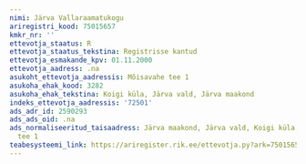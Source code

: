 ```yaml
---
nimi: Järva Vallaraamatukogu
ariregistri_kood: 75015657
kmkr_nr: ''
ettevotja_staatus: R
ettevotja_staatus_tekstina: Registrisse kantud
ettevotja_esmakande_kpv: 01.11.2000
ettevotja_aadress: .na
asukoht_ettevotja_aadressis: Mõisavahe tee 1
asukoha_ehak_kood: 3282
asukoha_ehak_tekstina: Koigi küla, Järva vald, Järva maakond
indeks_ettevotja_aadressis: '72501'
ads_adr_id: 2590293
ads_ads_oid: .na
ads_normaliseeritud_taisaadress: Järva maakond, Järva vald, Koigi küla, Mõisavahe
  tee 1
teabesysteemi_link: https://ariregister.rik.ee/ettevotja.py?ark=75015657&ref=rekvisiidid
---
```


